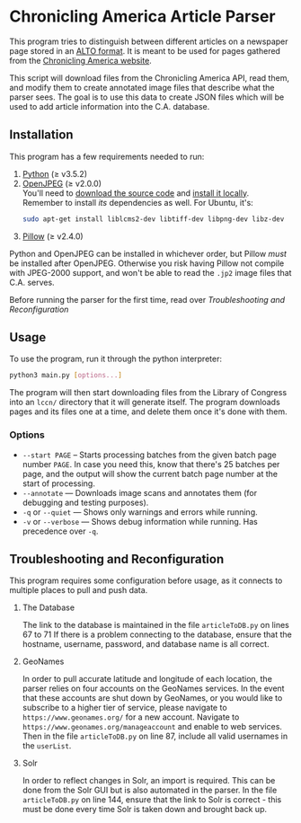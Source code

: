 Chronicling America Article Parser
==================================

This program tries to distinguish between different articles on a newspaper page stored in an [ALTO format](https://www.loc.gov/standards/alto/). It is meant to be used for pages gathered from the [Chronicling America website](https://chroniclingamerica.loc.gov/).

This script will download files from the Chronicling America API, read them, and modify them to create annotated image files that describe what the parser sees. The goal is to use this data to create JSON files which will be used to add article information into the C.A. database.


Installation
------------

This program has a few requirements needed to run:
1. [Python](https://www.python.org/downloads/) (≥ v3.5.2)
2. [OpenJPEG](http://www.openjpeg.org/) (≥ v2.0.0)  
   You'll need to [download the source code](https://github.com/uclouvain/openjpeg/releases/latest) and [install it locally](https://github.com/uclouvain/openjpeg/blob/master/INSTALL.md).  
   Remember to install *its* dependencies as well. For Ubuntu, it's:
   ```sh
   sudo apt-get install liblcms2-dev libtiff-dev libpng-dev libz-dev
   ```
3. [Pillow](https://pillow.readthedocs.io/en/latest/installation.html) (≥ v2.4.0)

Python and OpenJPEG can be installed in whichever order, but Pillow *must* be installed after OpenJPEG. Otherwise you risk having Pillow not compile with JPEG-2000 support, and won't be able to read the `.jp2` image files that C.A. serves.

Before running the parser for the first time, read over *Troubleshooting and Reconfiguration*

Usage
-----

To use the program, run it through the python interpreter:

```sh
python3 main.py [options...]
```

The program will then start downloading files from the Library of Congress into an `lccn/` directory that it will generate itself. The program downloads pages and its files one at a time, and delete them once it's done with them.

### Options

* `--start PAGE` – Starts processing batches from the given batch page number `PAGE`. In case you need this, know that there's 25 batches per page, and the output will show the current batch page number at the start of processing.
* `--annotate` — Downloads image scans and annotates them (for debugging and testing purposes).
* `-q` or `--quiet` — Shows only warnings and errors while running.
* `-v` or `--verbose` — Shows debug information while running. Has precedence over `-q`.

Troubleshooting and Reconfiguration
-----------------------------------

This program requires some configuration before usage, as it connects to multiple places to pull and push data.

1. The Database

    The link to the database is maintained in the file `articleToDB.py` on lines 67 to 71
    If there is a problem connecting to the database, ensure that the hostname, username, password, and database name is all correct.

2. GeoNames

    In order to pull accurate latitude and longitude of each location, the parser relies on four accounts on the GeoNames services.
    In the event that these accounts are shut down by GeoNames, or you would like to subscribe to a higher tier of service, please navigate to `https://www.geonames.org/` for a new account.
    Navigate to `https://www.geonames.org/manageaccount` and enable to web services.
    Then in the file `articleToDB.py` on line 87, include all valid usernames in the `userList`.
    
3. Solr

    In order to reflect changes in Solr, an import is required. This can be done from the Solr GUI but is also automated in the parser.
    In the file `articleToDB.py` on line 144, ensure that the link to Solr is correct - this must be done every time Solr is taken down and brought back up.

